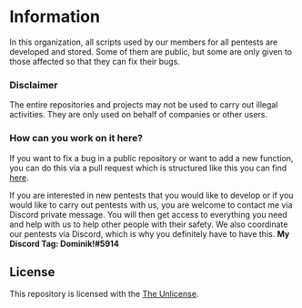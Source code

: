 # Information
In this organization, all scripts used by our members for all pentests are developed and stored. Some of them are public, but some are only given to those affected so that they can fix their bugs.

### Disclaimer
The entire repositories and projects may not be used to carry out illegal activities. They are only used on behalf of companies or other users.

### How can you work on it here?
If you want to fix a bug in a public repository or want to add a new function, you can do this via a pull request which is structured like this you can find [here](https://github.com/Privat-Pentests/information/blob/master/new_feature_request.md).

If you are interested in new pentests that you would like to develop or if you would like to carry out pentests with us, you are welcome to contact me via Discord private message. You will then get access to everything you need and help with us to help other people with their safety. We also coordinate our pentests via Discord, which is why you definitely have to have this. **My Discord Tag: Dominik!#5914**

## License
This repository is licensed with the [The Unlicense](https://github.com/Privat-Pentests/information/blob/master/LICENSE).
